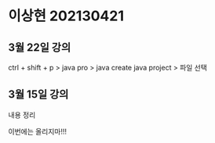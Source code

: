 # 이상현 202130421

## 3월 22일 강의
ctrl + shift + p > java pro > java create java project > 파일 선택

## 3월 15일 강의
내용 정리

이번에는 올리지마!!!